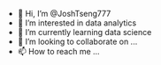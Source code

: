 - 👋 Hi, I’m @JoshTseng777
- 👀 I’m interested in data analytics
- 🌱 I’m currently learning data science
- 💞️ I’m looking to collaborate on ...
- 📫 How to reach me ...

<!---
JoshTseng777/JoshTseng777 is a ✨ special ✨ repository because its `README.md` (this file) appears on your GitHub profile.
You can click the Preview link to take a look at your changes.
--->
